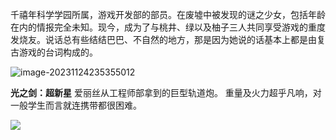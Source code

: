 千禧年科学学园所属，游戏开发部的部员。在废墟中被发现的谜之少女，包括年龄在内的情报完全未知。现今，成为了与桃井、绿以及柚子三人共同享受游戏的重度发烧友。说话总有些结结巴巴、不自然的地方，那是因为她说的话基本上都是由复古游戏的台词构成的。

![image-20231124235355012](C:\Users\XJY11\AppData\Roaming\Typora\typora-user-images\image-20231124235355012.png)

**光之剑：超新星**
爱丽丝从工程师部拿到的巨型轨道炮。
重量及火力超乎凡响，对一般学生而言就连携带都很困难。

![](C:\Users\XJY11\Pictures\kingsoft\aiface\1676958151759106048\BA_Arm_Arisu.png)

